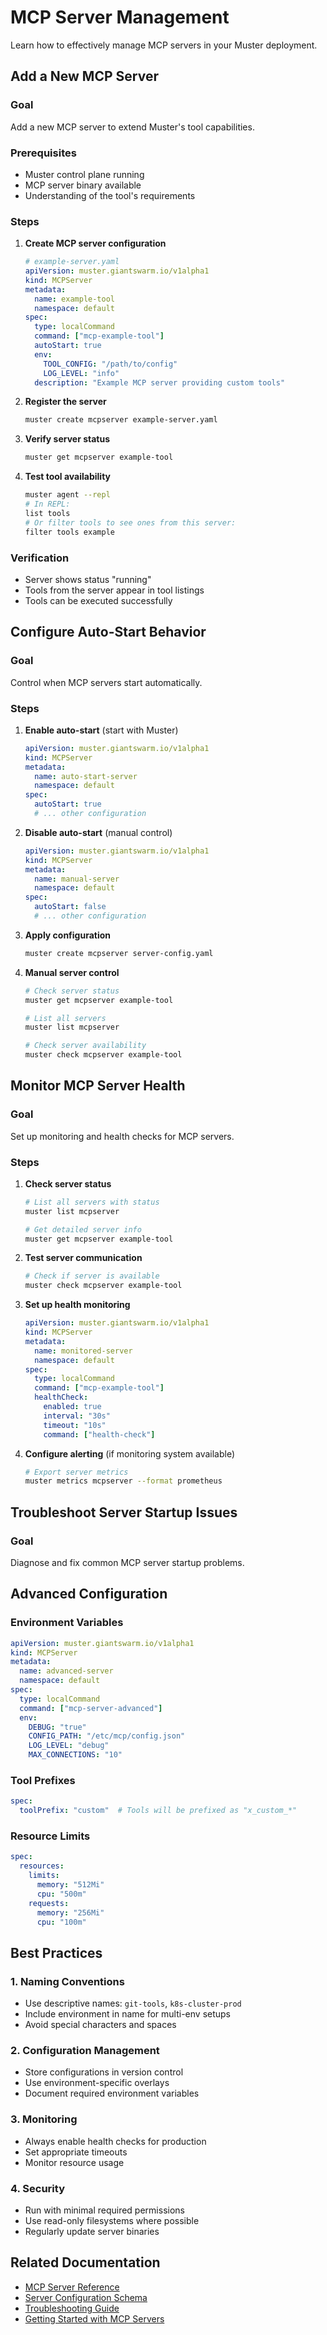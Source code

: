 # MCP Server Management

Learn how to effectively manage MCP servers in your Muster deployment.

## Add a New MCP Server

### Goal

Add a new MCP server to extend Muster's tool capabilities.

### Prerequisites

- Muster control plane running
- MCP server binary available
- Understanding of the tool's requirements

### Steps

1. **Create MCP server configuration**

   ```yaml
   # example-server.yaml
   apiVersion: muster.giantswarm.io/v1alpha1
   kind: MCPServer
   metadata:
     name: example-tool
     namespace: default
   spec:
     type: localCommand
     command: ["mcp-example-tool"]
     autoStart: true
     env:
       TOOL_CONFIG: "/path/to/config"
       LOG_LEVEL: "info"
     description: "Example MCP server providing custom tools"
   ```

2. **Register the server**

   ```bash
   muster create mcpserver example-server.yaml
   ```

3. **Verify server status**

   ```bash
   muster get mcpserver example-tool
   ```

4. **Test tool availability**

   ```bash
   muster agent --repl
   # In REPL:
   list tools
   # Or filter tools to see ones from this server:
   filter tools example
   ```

### Verification

- Server shows status "running"
- Tools from the server appear in tool listings
- Tools can be executed successfully

## Configure Auto-Start Behavior

### Goal

Control when MCP servers start automatically.

### Steps

1. **Enable auto-start** (start with Muster)

   ```yaml
   apiVersion: muster.giantswarm.io/v1alpha1
   kind: MCPServer
   metadata:
     name: auto-start-server
     namespace: default
   spec:
     autoStart: true
     # ... other configuration
   ```

2. **Disable auto-start** (manual control)

   ```yaml
   apiVersion: muster.giantswarm.io/v1alpha1
   kind: MCPServer
   metadata:
     name: manual-server
     namespace: default
   spec:
     autoStart: false
     # ... other configuration
   ```

3. **Apply configuration**

   ```bash
   muster create mcpserver server-config.yaml
   ```

4. **Manual server control**

   ```bash
   # Check server status
   muster get mcpserver example-tool

   # List all servers
   muster list mcpserver

   # Check server availability
   muster check mcpserver example-tool
   ```

## Monitor MCP Server Health

### Goal

Set up monitoring and health checks for MCP servers.

### Steps

1. **Check server status**

   ```bash
   # List all servers with status
   muster list mcpserver

   # Get detailed server info
   muster get mcpserver example-tool
   ```

2. **Test server communication**

   ```bash
   # Check if server is available
   muster check mcpserver example-tool
   ```

3. **Set up health monitoring**

   ```yaml
   apiVersion: muster.giantswarm.io/v1alpha1
   kind: MCPServer
   metadata:
     name: monitored-server
     namespace: default
   spec:
     type: localCommand
     command: ["mcp-example-tool"]
     healthCheck:
       enabled: true
       interval: "30s"
       timeout: "10s"
       command: ["health-check"]
   ```

4. **Configure alerting** (if monitoring system available)

   ```bash
   # Export server metrics
   muster metrics mcpserver --format prometheus
   ```

## Troubleshoot Server Startup Issues

### Goal

Diagnose and fix common MCP server startup problems.

## Advanced Configuration

### Environment Variables

```yaml
apiVersion: muster.giantswarm.io/v1alpha1
kind: MCPServer
metadata:
  name: advanced-server
  namespace: default
spec:
  type: localCommand
  command: ["mcp-server-advanced"]
  env:
    DEBUG: "true"
    CONFIG_PATH: "/etc/mcp/config.json"
    LOG_LEVEL: "debug"
    MAX_CONNECTIONS: "10"
```

### Tool Prefixes

```yaml
spec:
  toolPrefix: "custom"  # Tools will be prefixed as "x_custom_*"
```

### Resource Limits
```yaml
spec:
  resources:
    limits:
      memory: "512Mi"
      cpu: "500m"
    requests:
      memory: "256Mi"
      cpu: "100m"
```

## Best Practices

### 1. Naming Conventions

- Use descriptive names: `git-tools`, `k8s-cluster-prod`
- Include environment in name for multi-env setups
- Avoid special characters and spaces

### 2. Configuration Management

- Store configurations in version control
- Use environment-specific overlays
- Document required environment variables

### 3. Monitoring

- Always enable health checks for production
- Set appropriate timeouts
- Monitor resource usage

### 4. Security

- Run with minimal required permissions
- Use read-only filesystems where possible
- Regularly update server binaries

## Related Documentation

- [MCP Server Reference](../reference/mcpserver.md)
- [Server Configuration Schema](../reference/configuration.md#mcpserver)
- [Troubleshooting Guide](troubleshooting.md)
- [Getting Started with MCP Servers](../getting-started/mcp-server-setup.md)